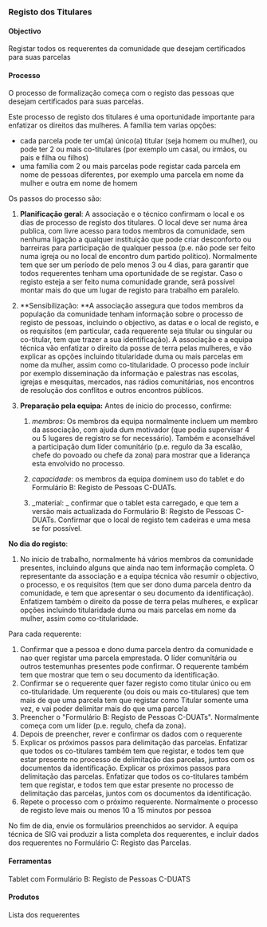 ### Registo dos Titulares

#### Objectivo

Registar todos os requerentes da comunidade que desejam certificados para suas parcelas

#### Processo

O processo de formalização começa com o registo das pessoas que desejam certificados para suas parcelas.

Este processo de registo dos titulares é uma oportunidade importante para enfatizar os direitos das mulheres. A família tem varias opções:

* cada parcela pode ter um\(a\) único\(a\) titular \(seja homem ou mulher\), ou pode ter 2 ou mais co-titulares \(por exemplo um casal, ou irmãos, ou pais e filha ou filhos\)
* uma família com 2 ou mais parcelas pode registar cada parcela em nome de pessoas diferentes, por exemplo uma parcela em nome da mulher e outra em nome de homem

Os passos do processo são:

1. **Planificação geral**: A associação e o técnico confirmam o local e os dias de processo de registo dos titulares. O local deve ser numa área publica, com livre acesso para todos membros da comunidade, sem nenhuma ligação a qualquer instituição que pode criar desconforto ou barreiras para participação de qualquer pessoa \(p.e. não pode ser feito numa igreja ou no local de encontro dum partido político\). Normalmente tem que ser um período de pelo menos 3 ou 4 dias, para garantir que todos requerentes tenham uma oportunidade de se registar. Caso o registo esteja a ser feito numa comunidade grande, será possível montar mais do que um lugar de registo para trabalho em paralelo.

2. **Sensibilização: **A associação assegura que todos membros da população da comunidade tenham informação sobre o processo de registo de pessoas, incluindo o objectivo, as datas e o local de registo, e os requisitos \(em particular, cada requerente seja titular ou singular ou co-titular, tem que trazer a sua identificação\). A associação e a equipa técnica vão enfatizar o direito da posse de terra pelas mulheres, e vão explicar as opções incluindo titularidade duma ou mais parcelas em nome da mulher, assim como co-titularidade. O processo pode incluir por exemplo disseminação da informação e palestras nas escolas, igrejas e mesquitas, mercados, nas rádios comunitárias, nos encontros de resolução dos conflitos e outros encontros públicos.

3. **Preparação pela equipa:** Antes de inicio do processo, confirme:

   1. _membros_: Os membros da equipa normalmente incluem um membro da associação, com ajuda dum motivador \(que podia supervisar 4 ou 5 lugares de registro se for necessário\). Também e aconselhável a participação dum líder comunitário \(p.e. regulo da 3a escalão, chefe do povoado ou chefe da zona\) para mostrar que a liderança esta envolvido no processo.

   2. _capacidade_: os membros da equipa dominem uso do tablet e do Formulário B: Registo de Pessoas C-DUATs.

   3. _material: _ confirmar que o tablet esta carregado, e que tem a versão mais actualizada do Formulário B: Registo de Pessoas C-DUATs. Confirmar que o local de registo tem cadeiras e uma mesa se for possível.

**No dia do registo**:

1. No inicio de trabalho, normalmente há vários membros da comunidade presentes, incluindo alguns que ainda nao tem informação completa. O representante da associação e a equipa técnica vão resumir o objectivo, o processo, e os requisitos \(tem que ser dono duma parcela dentro da comunidade, e tem que apresentar o seu documento da identificação\). Enfatizem também o direito da posse de terra pelas mulheres, e explicar opções incluindo titularidade duma ou mais parcelas em nome da mulher, assim como co-titularidade.

Para cada requerente:

1. Confirmar que a pessoa e dono duma parcela dentro da comunidade e nao quer registar uma parcela emprestada. O líder comunitária ou outros testemunhas presentes pode confirmar. O requerente também tem que mostrar que tem o seu documento da identificação.
2. Confirmar se o requerente quer fazer registo como titular único ou em co-titularidade. Um requerente \(ou dois ou mais co-titulares\) que tem mais de que uma parcela tem que registar como Titular somente uma vez, e vai poder delimitar mais do que uma parcela
3. Preencher o "Formulário B: Registo de Pessoas C-DUATs". Normalmente começa com um líder \(p.e. regulo, chefa da zona\).
4. Depois de preencher, rever e confirmar os dados com o requerente
5. Explicar os próximos passos para delimitação das parcelas. Enfatizar que todos os co-titulares também tem que registar, e todos tem que estar presente no processo de delimitação das parcelas, juntos com os documentos da identificação. Explicar os próximos passos para delimitação das parcelas. Enfatizar que todos os co-titulares também tem que registar, e todos tem que estar presente no processo de delimitação das parcelas, juntos com os documentos da identificação.
6. Repete o processo com o próximo requerente. Normalmente o processo de registo leve mais ou menos 10 a 15 minutos por pessoa

No fim de dia, envie os formulários preenchidos ao servidor. A equipa técnica de SIG vai produzir a lista completa dos requerentes, e incluir dados dos requerentes no Formulário C: Registo das Parcelas.

#### Ferramentas

Tablet com Formulário B: Registo de Pessoas C-DUATS

#### Produtos

Lista dos requerentes



